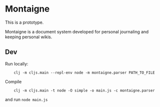 # Montaigne

This is a prototype.

Montaigne is a document system developed for personal journaling and keeping personal wikis.


## Dev

Run locally:

```
    clj -m cljs.main --repl-env node -m montaigne.parser PATH_TO_FILE
```

Compile

```
    clj -m cljs.main -t node -O simple -o main.js -c montaigne.parser
```

and run `node main.js`
